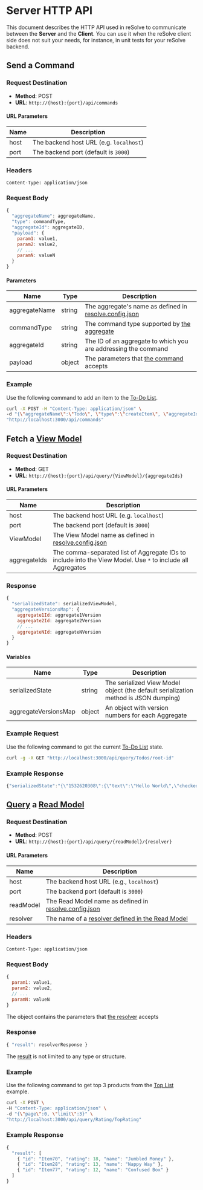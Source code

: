 # Server HTTP API

This document describes the HTTP API used in reSolve to communicate between the **Server** and the **Client**. You can use it when the reSolve client side does not suit your needs, for instance, in unit tests for your reSolve backend.


## Send a Command


### Request Destination

* **Method**: POST
* **URL**: `http://{host}:{port}/api/commands`

#### URL Parameters

| Name      | Description
| --------- | -----------------------
| host      | The backend host URL (e.g. `localhost`)
| port      | The backend port (default is `3000`)

### Headers

```
Content-Type: application/json
```

### Request Body

```javascript
{
  "aggregateName": aggregateName,
  "type": commandType,
  "aggregateId": aggregateID,
  "payload": {
    param1: value1,
    param2: value2,
    // ...
    paramN: valueN
  }
}
```

#### Parameters

|        Name   |  Type  | Description
| ------------- | ------ | ------------
| aggregateName | string | The aggregate's name as defined in [resolve.config.json](https://github.com/reimagined/resolve/blob/b6946c424ba24afef6bd99e2dd718c073316e7b2/examples/todo/resolve.config.json#L6)
| commandType   | string | The command type supported by [the aggregate](https://github.com/reimagined/resolve/blob/b6946c424ba24afef6bd99e2dd718c073316e7b2/examples/todo/common/aggregates/todo.commands.js#L2)
| aggregateId   | string | The ID of an aggregate to which you are addressing the command
| payload       | object | The parameters that [the command](https://github.com/reimagined/resolve/blob/b6946c424ba24afef6bd99e2dd718c073316e7b2/examples/todo/common/aggregates/todo.commands.js#L2) accepts



### Example

Use the following command to add an item to the [To-Do List](../examples/todo).


```sh
curl -X POST -H "Content-Type: application/json" \
-d "{\"aggregateName\":\"Todo\", \"type\":\"createItem\", \"aggregateId\":\"root-id\", \"payload\": {\"id\":`date +%s`, \"text\":\"Learn reSolve API\"}}" \
"http://localhost:3000/api/commands"
```






## Fetch a [View Model](./View%20Model.md)


### Request Destination

* **Method**: GET
* **URL**: `http://{host}:{port}/api/query/{ViewModel}/{aggregateIds}`

#### URL Parameters

| Name      | Description
| --------- | -----------------------
| host      | The backend host URL (e.g. `localhost`)
| port      | The backend port (default is `3000`)
| ViewModel | The View Model name as defined in [resolve.config.json](https://github.com/reimagined/resolve/blob/b6946c424ba24afef6bd99e2dd718c073316e7b2/examples/todo/resolve.config.json#L12)
| aggregateIds | The comma-separated list of Aggregate IDs to include into the View Model. Use `*` to include all Aggregates


### Response

```javascript
{
  "serializedState": serializedViewModel,
  "aggregateVersionsMap": {
    aggregate1Id: aggregate1Version
    aggregate2Id: aggregate2Version
    // ...
    aggregateNId: aggregateNVersion
  }
}
```


#### Variables

|        Name          |  Type  | Description
| -------------------- | ------ | ------------
| serializedState      | string | The serialized View Model object (the default serialization method is JSON dumping)
| aggregateVersionsMap | object | An object with version numbers for each Aggregate


### Example Request

Use the following command to get the current [To-Do List](../examples/todo) state.


```sh
curl -g -X GET "http://localhost:3000/api/query/Todos/root-id"
```

### Example Response

```javascript
{"serializedState":"{\"1532620308\":{\"text\":\"Hello World\",\"checked\":true},\"1532620333\":{\"text\":\"Learn reSolve API\",\"checked\":false}}","aggregateVersionsMap":{"root-id":2}}
```




## [Query](./Query.md) a [Read Model](./Read%20Model.md) 





### Request Destination

* **Method**: POST
* **URL**: `http://{host}:{port}/api/query/{readModel}/{resolver}`

#### URL Parameters

| Name      | Description
| --------- | -----------------------
| host      | The backend host URL (e.g., `localhost`)
| port      | The backend port (default is `3000`)
| readModel | The Read Model name as defined in [resolve.config.json](https://github.com/reimagined/resolve/blob/b6946c424ba24afef6bd99e2dd718c073316e7b2/examples/top-list/resolve.config.json#L12)
| resolver  | The name of a [resolver defined in the Read Model](https://github.com/reimagined/resolve/blob/b6946c424ba24afef6bd99e2dd718c073316e7b2/examples/top-list/common/read-models/rating.resolvers.js#L2)

### Headers

```
Content-Type: application/json
```

### Request Body

```javascript
{
  param1: value1,
  param2: value2,
  // ...
  paramN: valueN
}
```

The object contains the parameters that [the resolver](https://github.com/reimagined/resolve/blob/b6946c424ba24afef6bd99e2dd718c073316e7b2/examples/top-list/common/read-models/rating.resolvers.js#L2) accepts

### Response

```javascript
{ "result": resolverResponse }
```

The [result](https://github.com/reimagined/resolve/blob/b6946c424ba24afef6bd99e2dd718c073316e7b2/examples/top-list/common/read-models/rating.resolvers.js#L13) is not limited to any type or structure.

### Example

Use the following command to get top 3 products from the [Top List](../examples/top-list) example.


```sh
curl -X POST \
-H "Content-Type: application/json" \
-d "{\"page\":0, \"limit\":3}" \
"http://localhost:3000/api/query/Rating/TopRating"
```


### Example Response

```javascript
{
  "result": [
    { "id": "Item70", "rating": 18, "name": "Jumbled Money" },
    { "id": "Item28", "rating": 13, "name": "Nappy Way" },
    { "id": "Item77", "rating": 12, "name": "Confused Box" }
  ]
}

```

